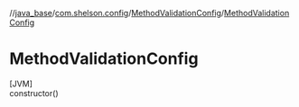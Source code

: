 //[java_base](../../../index.md)/[com.shelson.config](../index.md)/[MethodValidationConfig](index.md)/[MethodValidationConfig](-method-validation-config.md)

# MethodValidationConfig

[JVM]\
constructor()
